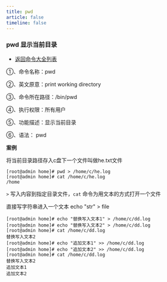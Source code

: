 ```yaml
---
title: pwd
article: false
timeline: false
---
```

### pwd 显示当前目录

- [返回命令大全列表](../command.md#磁盘管理)

①、命令名称：pwd

②、英文原意：print working directory

③、命令所在路径：/bin/pwd

④、执行权限：所有用户

⑤、功能描述：显示当前目录

⑥、语法： pwd

**案例**

将当前目录路径存入c盘下一个文件叫做he.txt文件

```shell
[root@admin home]# pwd > /home/c/he.log
[root@admin home]# cat /home/c/he.log
/home
```

`>` 写入内容到指定目录文件，`cat` 命令为用文本的方式打开一个文件

直接写字符串进入一个文本 echo "str" > file

```shell
[root@admin home]# echo "替换写入文本1" > /home/c/dd.log
[root@admin home]# echo "替换写入文本2" > /home/c/dd.log
[root@admin home]# cat /home/c/dd.log
替换写入文本2
[root@admin home]# echo "追加文本1" >> /home/c/dd.log
[root@admin home]# echo "追加文本2" >> /home/c/dd.log
[root@admin home]# cat /home/c/dd.log
替换写入文本2
追加文本1
追加文本2
```
